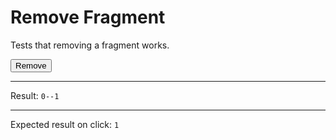 # Remove Fragment

Tests that removing a fragment works.

<div>
  <button id="clickable" data-on-click="@delete('/tests/remove_fragment/data')" class="btn">Remove</button>
  <hr />
  Result:
  <code id="result"><span id="remove">0--</span>1</code>
  <hr />
  Expected result on click: <code>1</code>
</div>